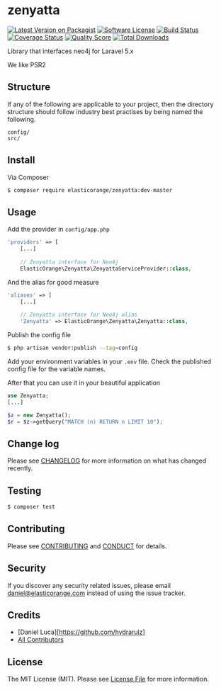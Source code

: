 # zenyatta

[![Latest Version on Packagist][ico-version]][link-packagist]
[![Software License][ico-license]](LICENSE.md)
[![Build Status][ico-travis]][link-travis]
[![Coverage Status][ico-scrutinizer]][link-scrutinizer]
[![Quality Score][ico-code-quality]][link-code-quality]
[![Total Downloads][ico-downloads]][link-downloads]

Library that interfaces neo4j for Laravel 5.x

We like PSR2

## Structure

If any of the following are applicable to your project, then the directory structure should follow industry best practises by being named the following.

```
config/
src/
```


## Install

Via Composer

``` bash
$ composer require elasticorange/zenyatta:dev-master
```

## Usage

Add the provider in `config/app.php`

``` php
'providers' => [
    [...]
    
    // Zenyatta interface for Neo4j
    ElasticOrange\Zenyatta\ZenyattaServiceProvider::class,
```

And the alias for good measure

``` php
'aliases' => [
    [...]
    
    // Zenyatta interface for Neo4j alias
    'Zenyatta' => ElasticOrange\Zenyatta\Zenyatta::class,
```

Publish the config file
``` bash
$ php artisan vendor:publish --tag=config
```

Add your environment variables in your `.env` file. Check the published config file for the variable names.

After that you can use it in your beautiful application

``` php
use Zenyatta;
[...]

$z = new Zenyatta();
$r = $z->getQuery("MATCH (n) RETURN n LIMIT 10");
```

## Change log

Please see [CHANGELOG](CHANGELOG.md) for more information on what has changed recently.

## Testing

``` bash
$ composer test
```

## Contributing

Please see [CONTRIBUTING](CONTRIBUTING.md) and [CONDUCT](CONDUCT.md) for details.

## Security

If you discover any security related issues, please email daniel@elasticorange.com instead of using the issue tracker.

## Credits

- [Daniel Luca][https://github.com/hydrarulz]
- [All Contributors][link-contributors]

## License

The MIT License (MIT). Please see [License File](LICENSE.md) for more information.

[ico-version]: https://img.shields.io/packagist/v/elasticorange/zenyatta.svg?style=flat-square
[ico-license]: https://img.shields.io/badge/license-MIT-brightgreen.svg?style=flat-square
[ico-travis]: https://img.shields.io/travis/elasticorange/zenyatta/master.svg?style=flat-square
[ico-scrutinizer]: https://img.shields.io/scrutinizer/coverage/g/elasticorange/zenyatta.svg?style=flat-square
[ico-code-quality]: https://img.shields.io/scrutinizer/g/elasticorange/zenyatta.svg?style=flat-square
[ico-downloads]: https://img.shields.io/packagist/dt/elasticorange/zenyatta.svg?style=flat-square

[link-packagist]: https://packagist.org/packages/elasticorange/zenyatta
[link-travis]: https://travis-ci.org/elasticorange/zenyatta
[link-scrutinizer]: https://scrutinizer-ci.com/g/elasticorange/zenyatta/code-structure
[link-code-quality]: https://scrutinizer-ci.com/g/elasticorange/zenyatta
[link-downloads]: https://packagist.org/packages/elasticorange/zenyatta
[link-author]: https://github.com/hydrarulz
[link-contributors]: ../../contributors
